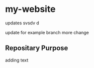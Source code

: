 # my-website

updates  svsdv d

update for example branch
more change

## Repositary Purpose
adding text
